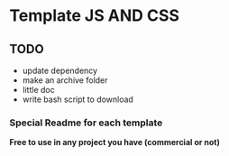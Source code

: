 # Template JS AND CSS

## TODO
- update dependency
- make an archive folder
- little doc
- write bash script to download

### Special Readme for each template

__Free to use in any project you have (commercial or not)__
